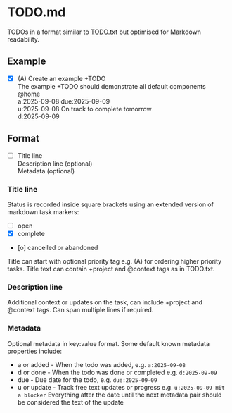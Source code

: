 # TODO.md

TODOs in a format similar to [TODO.txt](https://github.com/todotxt/todo.txt) but optimised for Markdown readability.

## Example

- [x] (A) Create an example +TODO  
  The example +TODO should demonstrate all default components @home  
  a:2025-09-08 due:2025-09-09  
  u:2025-09-08 On track to complete tomorrow  
  d:2025-09-09

## Format

- [ ] Title line  
  Description line (optional)  
  Metadata (optional)  

### Title line

Status is recorded inside square brackets using an extended version of markdown
task markers:

- [ ] open
- [x] complete
- [o] cancelled or abandoned

Title can start with optional priority tag e.g. (A) for ordering higher priority tasks.
Title text can contain +project and @context tags as in TODO.txt. 

### Description line

Additional context or updates on the task, can include +project and @context
tags. Can span multiple lines if required.

### Metadata

Optional metadata in key:value format. Some default known metadata properties
include:

- a or added - When the todo was added, e.g. `a:2025-09-08`
- d or done - When the todo was done or completed e.g. `d:2025-09-09`
- due - Due date for the todo, e.g. `due:2025-09-09`
- u or update - Track free text updates or progress e.g. `u:2025-09-09 Hit a blocker`
  Everything after the date until the next metadata pair should be considered
  the text of the update
